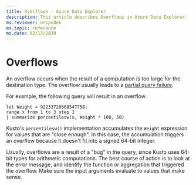 ```yaml
---
title: Overflows - Azure Data Explorer
description: This article describes Overflows in Azure Data Explorer.
ms.reviewer: orspodek
ms.topic: reference
ms.date: 02/13/2020
---
```

# Overflows

An overflow occurs when the result of a computation is too large for the destination type.
The overflow usually leads to a [partial query failure](partialqueryfailures.md).

For example, the following query will result in an overflow.

```kusto
let Weight = 92233720368547758;
range x from 1 to 3 step 1
| summarize percentilesw(x, Weight * 100, 50)
```

Kusto's `percentilesw()` implementation accumulates the `Weight` expression for values that are "close enough".
In this case, the accumulation triggers an overflow because it doesn't fit into a signed 64-bit integer.

Usually, overflows are a result of a "bug" in the query, since Kusto uses 64-bit types for arithmetic computations.
The best course of action is to look at the error message, and identify the function or aggregation that triggered the overflow. Make sure the input arguments evaluate to values that make sense.
